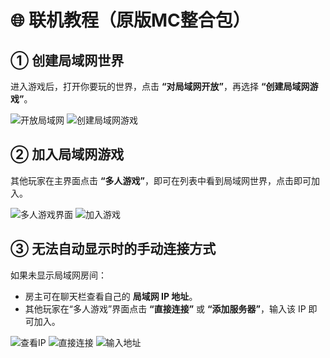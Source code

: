 # 🌐 联机教程（原版MC整合包）

## ① 创建局域网世界

进入游戏后，打开你要玩的世界，点击 **“对局域网开放”**，再选择 **“创建局域网游戏”**。

![开放局域网](https://pic.swtmax.top/file/docs/1757838376485_image.png)
![创建局域网游戏](https://pic.swtmax.top/file/docs/1757838423925_image.png)

## ② 加入局域网游戏

其他玩家在主界面点击 **“多人游戏”**，即可在列表中看到局域网世界，点击即可加入。

![多人游戏界面](https://pic.swtmax.top/file/docs/1757838583263_image.png)
![加入游戏](https://pic.swtmax.top/file/docs/1757838620752_image.png)

## ③ 无法自动显示时的手动连接方式

如果未显示局域网房间：

* 房主可在聊天栏查看自己的 **局域网 IP 地址**。
* 其他玩家在“多人游戏”界面点击 **“直接连接”** 或 **“添加服务器”**，输入该 IP 即可加入。

![查看IP](https://pic.swtmax.top/file/docs/1757838458948_image.png)
![直接连接](https://pic.swtmax.top/file/docs/1757838641534_image.png)
![输入地址](https://pic.swtmax.top/file/docs/1757838649298_image.png)
